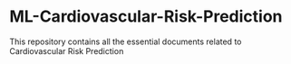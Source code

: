 # ML-Cardiovascular-Risk-Prediction
This repository contains all the essential documents related to Cardiovascular Risk Prediction
